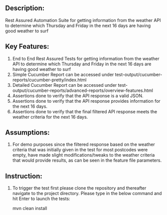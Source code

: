 ## Description:
Rest Assured Automation Suite for getting information from the weather API to determine which Thursday and Friday in the next 16 days are having good weather to surf

## Key Features:
1. End to End Rest Assured Tests for getting information from the weather API to determine which Thursday and Friday in the next 16 days are having good weather to surf
1. Simple Cucumber Report can be accessed under test-output/cucumber-reports/cucumber-pretty/index.html
1. Detailed Cucumber Report can be accessed under test-output/cucumber-reports/advanced-reports/overview-features.html
1. Assertions done to verify that the API response is a valid JSON.
1. Assertions done to verify that the API response provides information for the next 16 days.
1. Assertions done to verify that the final filtered API response meets the weather criteria for the next 16 days.
 
 
## Assumptions:
1. For demo purposes since the filtered response based on the weather criteria that was initially given in the test for most postcodes were empty, have made slight modifications/tweaks to the weather criteria that would provide results, as can be seen in the feature file parameters.
 
 
## Instruction:
1. To trigger the test first please clone the repository and  thereafter navigate to the project directory.
 Please type in the below command and hit Enter to launch the tests:
 
   mvn clean install
 
